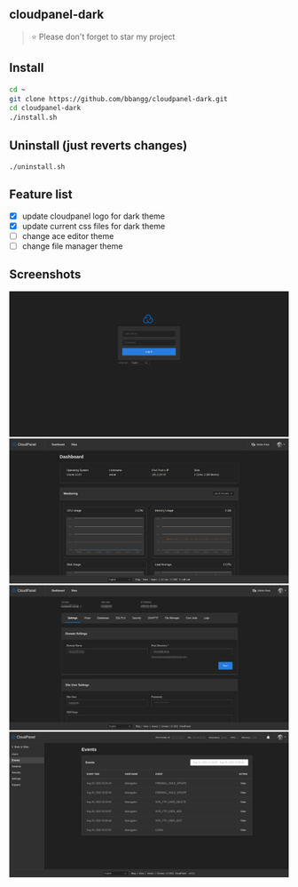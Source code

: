 ## cloudpanel-dark

> ⭐ Please don't forget to star my project

## Install

```bash
cd ~
git clone https://github.com/bbangg/cloudpanel-dark.git
cd cloudpanel-dark
./install.sh
```

## Uninstall (just reverts changes)

```bash
./uninstall.sh
```

## Feature list

- [x] update cloudpanel logo for dark theme
- [x] update current css files for dark theme
- [ ] change ace editor theme
- [ ] change file manager theme

## Screenshots

![Login Screen Screenshoot](docs/login.png)
![First Screenshoot](docs/first.png)
![Second Screenshoot](docs/second.png)
![Third Screenshoot](docs/third.png)

